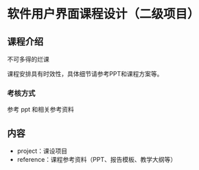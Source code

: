 # 软件用户界面课程设计（二级项目）

## 课程介绍

不可多得的烂课

课程安排具有时效性，具体细节请参考PPT和课程方案等。

### 考核方式

参考 ppt 和相关参考资料

## 内容

- project：课设项目
- reference：课程参考资料（PPT、报告模板、教学大纲等）
